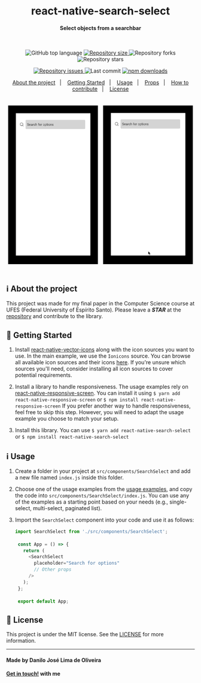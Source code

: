 <h1 align="center">
  react-native-search-select
</h1>

<h4 align="center">
  Select objects from a searchbar
</h4>

</br>

<p align="center">
  <img alt="GitHub top language" src="https://img.shields.io/github/languages/top/Danilo-Js/react-native-search-select">

  <a href="https://img.shields.io/github/repo-size/Danilo-Js/react-native-search-select/commits/master">
    <img alt="Repository size" src="https://img.shields.io/github/repo-size/Danilo-Js/react-native-search-select">
  </a>
  
  <img alt="Repository forks" src="https://img.shields.io/github/forks/Danilo-Js/react-native-search-select">
  
  <img alt="Repository stars" src="https://img.shields.io/github/stars/Danilo-Js/react-native-search-select">
</p>

<p align="center">
  <a href="https://img.shields.io/github/issues/Danilo-Js/react-native-search-select/issues">
    <img alt="Repository issues" src="https://img.shields.io/github/issues/Danilo-Js/react-native-search-select">
  </a>

  <img alt="Last commit" src="https://img.shields.io/github/last-commit/Danilo-Js/react-native-search-select">

  <a href="https://www.npmjs.com/package/react-native-react-native-search-bar">
    <img alt="npm downloads" src="https://img.shields.io/npm/dm/react-native-search-select.svg">
  </a>
</p>

<p align="center" direction="row">
<a href="#information_source-about-the-project">About the project</a>&nbsp;&nbsp;&nbsp;|&nbsp;&nbsp;&nbsp;
  <a href="#rocket-getting-started">Getting Started</a>&nbsp;&nbsp;&nbsp;|&nbsp;&nbsp;&nbsp;
  <a href="#information_source-usage">Usage</a>&nbsp;&nbsp;&nbsp;|&nbsp;&nbsp;&nbsp;
  <a href="Docs/Props.md">Props</a>&nbsp;&nbsp;&nbsp;|&nbsp;&nbsp;&nbsp;
  <a href="Docs/HowToContribuite.md">How to contribute</a>&nbsp;&nbsp;&nbsp;|&nbsp;&nbsp;&nbsp;
  <a href="#memo-license">License</a>
</p>

</br>

<div style="text-align: center;">
  <div style="background-color: black; display: inline-block; padding: 20px; margin: 5px;">
    <img alt="Android_SimpleSelect" width="200" src="./Gallery/Android_SimpleSelect.gif">
  </div>
  <div style="background-color: black; display: inline-block; padding: 20px; margin: 5px;">
    <img alt="Android_MultipleObjectsWithCounterAndOptionsOnTop" width="200" src="./Gallery/Android_MultipleObjectsWithCounterAndOptionsOnTop.gif">
  </div>
</div>



</br>

## :information_source: About the project

This project was made for my final paper in the Computer Science course at UFES (Federal University of Espírito Santo). Please leave a ***STAR*** at the [repository](https://github.com/Danilo-Js/react-native-search-select) and contribute to the library.

## :rocket: Getting Started

1. Install [react-native-vector-icons](https://github.com/oblador/react-native-vector-icons#installation) along with the icon sources you want to use. In the main example, we use the `Ionicons` source. You can browse all available icon sources and their icons [here](https://oblador.github.io/react-native-vector-icons/). If you're unsure which sources you'll need, consider installing all icon sources to cover potential requirements.

2. Install a library to handle responsiveness. The usage examples rely on [react-native-responsive-screen](https://github.com/marudy/react-native-responsive-screen). You can install it using `$ yarn add react-native-responsive-screen` or `$ npm install react-native-responsive-screen`
If you prefer another way to handle responsiveness, feel free to skip this step. However, you will need to adapt the usage example you choose to match your setup.

1. Install this library. You can use `$ yarn add react-native-search-select` or `$ npm install react-native-search-select`

## :information_source: Usage

1. Create a folder in your project at `src/components/SearchSelect` and add a new file named `index.js` inside this folder.

2. Choose one of the usage examples from the [usage examples](Docs/UsageExamples.md), and copy the code into `src/components/SearchSelect/index.js`. You can use any of the examples as a starting point based on your needs (e.g., single-select, multi-select, paginated list).

3. Import the `SearchSelect` component into your code and use it as follows:

   ```javascript
   import SearchSelect from './src/components/SearchSelect';

    const App = () => {
      return (
        <SearchSelect
          placeholder="Search for options"
          // Other props 
        />
      );
    };

    export default App;

## :memo: License

This project is under the MIT license. See the [LICENSE](https://github.com/Danilo-Js/react-native-search-select/blob/master/LICENSE) for more information.

---

#### Made by Danilo José Lima de Oliveira

#### [Get in touch!](https://www.linkedin.com/in/danilo-js/) with me
